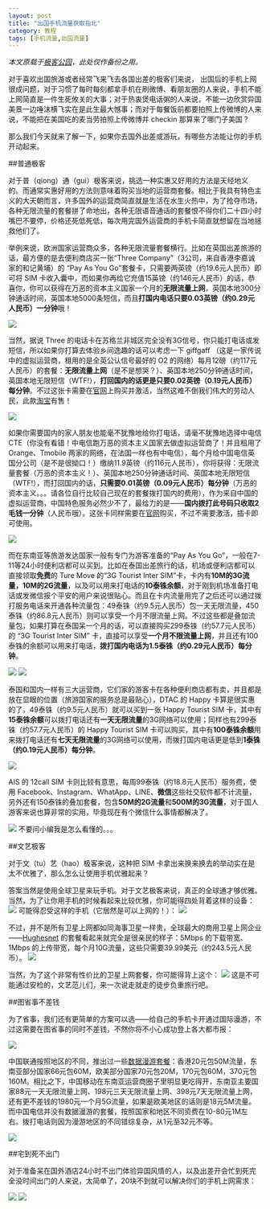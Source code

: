 ```yaml
---
layout: post
title: "出国手机流量获取指北"
category: 教程
tags: [手机流量,出国流量]
---
```


*本文原载于[极客公园](http://www.geekpark.net/read/view/192730)，此处仅作备份之用。*


对于喜欢出国旅游或者经常飞来飞去各国出差的极客们来说， 出国后的手机上网很成问题，对于习惯了每时每刻都拿手机在刷微博、看朋友圈的人来说，手机不能上网简直是一件生死攸关的大事；对于热衷煲电话粥的人来说，不能一边欣赏异国美景一边唾沫横飞实在是此生最大憾事；而对于每餐饭前都要拍照上传微博的人来说，不能把在美国吃的麦当劳拍照上传微博并 checkin 那算来了哪门子美国？

那么我们今天就来了解一下，如果你去国外出差或游玩，有哪些方法能让你的手机开动起来。

##普通极客

对于普（qiong）通（gui）极客来说，挑选一种实惠又好用的方法是天经地义的。而通常实惠好用的方法则意味着购买当地的运营商套餐。相比于我具有特色主义的大天朝而言，许多国外的运营商简直就是生活在水生火热中，为了抢夺市场，各种无限流量的套餐拼了命地出，各种无限语音通话的套餐恨不得你们二十四小时嘴巴不要停，价格还死低死低，每次用完国外运营商的手机卡简直就想留在当地拯救他们了。

举例来说，欧洲国家运营商众多，各种无限流量套餐横行。比如在英国出差旅游的话，最方便的是去便利商店买一张“Three Company”（3公司，来自香港李嘉诚家的和记黄埔）的 “Pay As You Go”套餐卡，只需要两英镑（约19.6元人民币）即可将 SIM 卡收入囊中，而如果你再给它充值15英镑（约146元人民币）的话，恭喜你，你可以获得在万恶的资本主义国家一个月的**无限流量上网**，英国本地300分钟通话时间，英国本地5000条短信，而且**打国内电话只要0.03英镑（约0.29元人民币）一分钟**哦！

![](http://geekpark-img.qiniudn.com/uploads/reading/seed/fae8cac6d6c69992ef26ed1020672874.jpg)

当然，据说 Three 的电话卡在苏格兰非城区完全没有3G信号，你只能打电话或发短信，所以如果你打算去体验乡间逸趣的话可以考虑一下 giffgaff （这是一家传说中的虚拟运营商，租用的是全英公认信号最好的 O2 的网络）每月12磅（约117元人民币）的套餐：**无限流量上网**（是不是想哭？）、英国本地250分钟通话时间，英国本地无限短信（WTF!），**打回国内的话更是只要0.02英镑（0.19元人民币）每分钟**。不过这张卡需要在[官网](http://giffgaff.com/)上购买并激活，当然这难不倒我们伟大的劳动人民，此款[淘宝](http://s.taobao.com/search?spm=a230r.1.8.3.9FTvWG&promote=0&sort=sale-desc&initiative_id=staobaoz_20131115&tab=all&q=giffgaff&stats_click=search_radio_all%3A1#J_relative)有售！

![](http://geekpark-img.qiniudn.com/uploads/reading/seed/2fb7f1f8011fe7762c370d83ae5b1c7f.jpg)

如果你需要国内的家人朋友也能毫不犹豫地给你打电话，请毫不犹豫地选择中电信 CTE（你没有看错！中电信跑万恶的资本主义国家去做虚拟运营商了！并且租用了 Orange、Tmobile 两家的网络，在法国一样也有中电信），每个月给中国电信英国分公司（是不是很拗口！）缴纳11.9英镑（约116元人民币），你将获得：无限流量套餐（万恶的资本主义！）、英国本地250分钟通话时间、英国本地无限短信（WTF!），而打回国内的话，**只需要0.01英镑（0.09元人民币）每分钟**（万恶的资本主义。。。请各位自行比较自己现在的套餐拨打国内的费用），作为来自中国的虚拟运营商，中国特色服务必然少不了，最给力的是——**国内拨打此号码只收取2毛钱一分钟**（人民币哦）。这张卡同样需要在[官网](http://www.ctexcel.com/)购买，不过不需要激活，插卡即可使用。

![](http://geekpark-img.qiniudn.com/uploads/reading/seed/93ba876998e9954051c47f496b7cb6d9.jpg)

而在东南亚等旅游发达国家一般有专门为游客准备的“Pay As You Go”，一般在7-11等24小时便利店都可以买到。比如在泰国出差旅行的话，机场或便利店都可以直接领取**免费**的 Ture Move 的“3G Tourist Inter SIM”卡，卡内有**10M的3G流量，10M的2G流量**，以及可以用来打电话的**10泰铢余额**，对于刚到机场准备打电话或发微信报个平安的用户来说很贴心。而且在卡内流量用完了之后还可以通过拨打服务电话来开通各种流量包：49泰铢（约9.5元人民币）包一天无限流量，450泰铢（约86.8元人民币）则可以享受一个月不限流量上网。不过这些都是叠加流量包，如果打算在泰国呆一个月的话，可以直接购买299泰铢（约57.7元人民币）的 “3G Tourist Inter SIM” 卡，直接可以享受**一个月不限流量上网**，并且还有100泰铢的余额可以用来打电话，**拨打国内电话为1.5泰铢（约0.29元人民币）每分钟**。

![](http://geekpark-img.qiniudn.com/uploads/reading/seed/87ad2b350ac4c101df0300403264db57.jpg)
![](http://geekpark-img.qiniudn.com/uploads/reading/seed/23f672c388bc6c642bfd66eb030d59cd.jpg)

泰国和国内一样有三大运营商，它们家的游客卡在各种便利商店都有卖，并且都是放在显眼的位置（旅游国家的服务总是最贴心），DTAC 的 Happy 卡算是很实惠的了，49泰铢（约9.5元人民币）就可以买到一张 Happy Tourist SIM 卡，其中有**15泰铢余额**可以拨打电话还有**一天无限流量**的3G网络可以使用；同样也有299泰铢（约57.7元人民币）的 Happy Tourist SIM 卡可以购买，其中有**100泰铢余额**用来拨打电话还有**七天无限流量**的3G网络可以使用，而拨打国内电话更是低到**1泰铢（约0.19元人民币）每分钟**。

![](http://geekpark-img.qiniudn.com/uploads/reading/seed/fcf6c905e99b6f86b84947f8ff47493c.jpg)

AIS 的 12call SIM 卡则比较有意思，每周99泰铢（约18.8元人民币）服务费，使用 Facebook、Instagram、WhatApp、LINE、**微信**这些社交软件都不计流量，另外还有150泰铢的叠加套餐，包含**50M的2G流量**和**500M的3G流量**，对于国人游客来说也算非常的实用，毕竟现在有个微信什么事情都解决了。

![](http://geekpark-img.qiniudn.com/uploads/reading/seed/4be82f4ee4ea66d461febedf3d20559d.jpg)
不要问小编我是怎么看懂的。。。

##文艺极客

对于文（tu）艺（hao）极客来说，这种把 SIM 卡拿出来换来换去的举动实在是太不优雅了，那么怎么让使用手机优雅起来？

答案当然是使用全球卫星来玩手机。对于文艺极客来说，真正的全球通才够优雅。当然，为了让你用手机的时候看起来比较优雅，你可能得四处背着这样的设备：
![](http://geekpark-img.qiniudn.com/uploads/reading/seed/06f5848f48796ff2e4e7943fe4fe22fa.jpg)
可能得忍受这样的手机（它居然是可以上网的！）：
![](http://geekpark-img.qiniudn.com/uploads/reading/seed/87fe9ad67aa4a831e1275d3a5c3a302b.jpg)

不过，并不是所有卫星上网都如同海事卫星一样贵，全球最大的商用卫星上网企业——[Hughesnet](http://www.hughesnet.com/) 的套餐看起来就完全是很亲民的样子：5Mbps 的下载带宽、1Mbps 的上传带宽，每个月10G流量，这些只需要39.99美元（约243.5元人民币）。
![](http://geekpark-img.qiniudn.com/uploads/reading/seed/e65525e9b81bbdfeeb32f9f79da94208.jpg)

当然，为了这个非常有性价比的卫星上网套餐，你可能得背上这个：
![](http://geekpark-img.qiniudn.com/uploads/reading/seed/c39d8d5ded06cb7d6efe3b27b636322a.jpg)
这是不可能通过安检的，文艺范儿们，来一次说走就走的徒步负重旅行吧。

##图省事不差钱

为了省事，我们还有更简单的方案可以选——给自己的手机卡开通过国际漫游，不过这需要在图省事的同时不差钱，不然你将不小心成功登上各大都市报：

![](http://geekpark-img.qiniudn.com/uploads/reading/seed/412cd1d4037307a7a864dc3c9e1ea08d.jpg)

中国联通按照地区的不同，推出过一些[数据漫游套餐](http://iservice.10010.com/oftenInfo.html?menuId=000300030001)：香港20元包50M流量，东南亚部分国家66元包60M，欧美部分国家70元包20M，170元包60M，370元包160M。相比之下，中国移动在东南亚运营商圈子里明显更吃得开，东南亚主要国家88元一天无限流量上网、198元三天无限流量上网、398元7天无限流量上网，还有更不差钱的1980元一个月5G流量，如果是欧美地区的话则是18元5M流量。而中国电信并没有数据漫游的套餐，按照国家和地区不同资费在10-80元1M左右。拨打电话则因为漫游地区的不同错综复杂，从1元至32元不等。

![](http://geekpark-img.qiniudn.com/uploads/reading/seed/cea085ea98d8119ccb7fbc37b2883e49.jpg)

##宅到死不出门

对于准备呆在国外酒店24小时不出门体验异国风情的人，以及出差开会忙到死完全没时间出门的人来说，太简单了，20块不到就可以解决你们的手机上网需求：

![](http://geekpark-img.qiniudn.com/uploads/reading/seed/e79bee6b0bc1086f36583a9a9db61f14.jpg)
![](http://geekpark-img.qiniudn.com/uploads/reading/seed/acf78fecd847f568a478c30e35802406.jpg)

